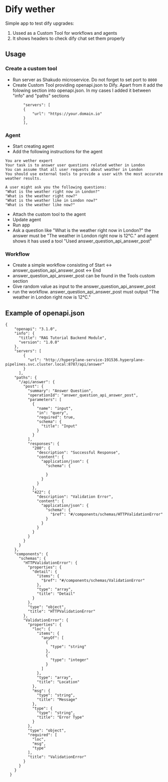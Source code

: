 # Dify wether
Simple app to test dify upgrades:
1. Ussed as a Custom Tool for workflows and agents
2. It shows headers to check dify chat set them properly

## Usage
### Create a custom tool
* Run server as Shakudo microservice. Do not forget to set port to `8000`
* Create Custom Tool providing openapi.json to Dify. Apart from it add the folowing section into openapi.json. In my cases I added it between "info" and "paths" sections
```
        "servers": [
        {
            "url": "https://your.domain.io"
        }
        ],
```

### Agent
* Start creating agent
* Add the following instructions for the agent
```
You are wether expert
Your task is to answer user questions related wether in London
You can assume that all user requests about weather in London
You should use external tools to provide a user with the most accurate weather results.

A user might ask you the following questions:
"What is the weather right now in London?"
"What is the weather right now?"
"What is the weather like in London now?"
"What is the weather like now?"
```
* Attach the custom tool to the agent
* Update agent
* Run app
* Ask a question like "What is the weather right now in London?" the answer must be "The weather in London right now is 12°C." and agent shows it has used a tool "Used answer_question_api_answer_post"

### Workflow
* Create a simple workflow consisting of Start <-> answer_question_api_answer_post <-> End
* answer_question_api_answer_post can be found in the Tools custom section
* Give random value as input to the answer_question_api_answer_post
* run the workflow. answer_question_api_answer_post must output "The weather in London right now is 12°C."


## Example of openapi.json
```
{
    "openapi": "3.1.0",
    "info": {
      "title": "RAG Tutorial Backend Module",
      "version": "1.0.0"
    },
    "servers": [
        {
          "url": "http://hyperplane-service-191536.hyperplane-pipelines.svc.cluster.local:8787/api/answer"
        }
      ],
    "paths": {
      "/api/answer": {
        "post": {
          "summary": "Answer Question",
          "operationId": "answer_question_api_answer_post",
          "parameters": [
            {
              "name": "input",
              "in": "query",
              "required": true,
              "schema": {
                "title": "Input"
              }
            }
          ],
          "responses": {
            "200": {
              "description": "Successful Response",
              "content": {
                "application/json": {
                  "schema": {
  
                  }
                }
              }
            },
            "422": {
              "description": "Validation Error",
              "content": {
                "application/json": {
                  "schema": {
                    "$ref": "#/components/schemas/HTTPValidationError"
                  }
                }
              }
            }
          }
        }
      }
    },
    "components": {
      "schemas": {
        "HTTPValidationError": {
          "properties": {
            "detail": {
              "items": {
                "$ref": "#/components/schemas/ValidationError"
              },
              "type": "array",
              "title": "Detail"
            }
          },
          "type": "object",
          "title": "HTTPValidationError"
        },
        "ValidationError": {
          "properties": {
            "loc": {
              "items": {
                "anyOf": [
                  {
                    "type": "string"
                  },
                  {
                    "type": "integer"
                  }
                ]
              },
              "type": "array",
              "title": "Location"
            },
            "msg": {
              "type": "string",
              "title": "Message"
            },
            "type": {
              "type": "string",
              "title": "Error Type"
            }
          },
          "type": "object",
          "required": [
            "loc",
            "msg",
            "type"
          ],
          "title": "ValidationError"
        }
      }
    }
  }
```